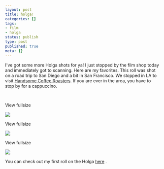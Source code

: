```yaml
---
layout: post
title: holga!
categories: []
tags:
- film
- holga
status: publish
type: post
published: true
meta: {}
---
```


I've got some more Holga shots for ya! I just stopped by the film shop today and immediately got to scanning. Here are my favorites. This roll was shot on a road trip to San Diego and a bit in San Francisco. We stopped in LA to visit 
[Handsome Coffee Roasters](http://www.handsomecoffee.com). If you are ever in the area, you have to stop by for a cappuccino. 

 
































































 

  
  
    
View fullsize
              
          
![](/squarespace_images/content_v1_50dcc98be4b0c2f49762636c_1375325176986-J9VKGG5MUE04TI8Q1AR5_coffeeOverlap.jpg_)
  













































 

  
  
    
View fullsize
              
          
![](/squarespace_images/content_v1_50dcc98be4b0c2f49762636c_1375325191901-13CEAWFHLY3ICCE5ZNUN_coffee+lady2.jpg_)
  













































 

  
  
    
View fullsize
              
          
![](/squarespace_images/content_v1_50dcc98be4b0c2f49762636c_1375325204164-RF9QSXD7REOR9000QG1E_arch.jpg_)
  






You can check out my first roll on the Holga 
[here](http://peterlundblad.com/blog/2013/7/10/film) .
